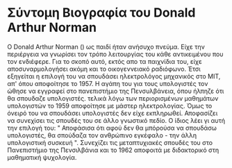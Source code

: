 # Σύντομη Βιογραφία του Donald Arthur Norman
O Donald Arthur Norman () ως παιδί ήταν ανήσυχο πνεύμα. Είχε την περιέργεια να γνωρίσει τον τρόπο λειτουργίας του 
κάθε αντικειμένου που τον ενδιέφερε. Για το σκοπό αυτό, εκτός απο τα παιχνίδια του, είχε αποσυναρμολογήσει ακόμη και το 
οικογεννειακό ραδιόφωνο. Έτσι εξηγείται η επιλογή του να σπουδάσει ηλεκτρολόγος μηχανικός στο MIT, απ' όπου αποφοίτησε το 1957.
Η αγάπη του για τους υπολογιστές τον ώθησε να εγγραφεί στο πανεπιστήμιο της Πενσυλβάνεια, όπου ήλπηζε ότι θα σπουδαζε υπολογιστές. 
τελικά λόγω των περιορισμένων μαθημάτων υπολογιστών το 1959 αποφοίτησε με μάστερ ηλεκτρολογίας. Όμως το όνειρό του να σπουδάσει υπολογιστές δεν είχε εκπληρωθεί. Αποφασίζει να συνεχίσει τις σπουδές του σε άλλο γνωστικό πεδίο. Ο ίδιος λέει γι αυτή την επιλογή του: " Αποφάσισα ότι αφού δεν θα μπόρούσα να σπουδάσω υπολογιστές, θα σπούδαζα τον ανθρώπινο εγκέφαλο - την άλλη υπολογιστική συσκευή ". Συνεχίζει τις μεταπτυχιακές σπουδές του στο Πανεπιστήμιο της Πενσιλβάνια και το 1962 αποφοιτά με διδακτορικό στη μαθηματική ψυχολογία.   
